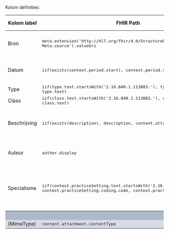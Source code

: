 Kolom definities:
<table class="grid">
<thead>
<th>Kolom label</th>
<th width="25%">FHIR Path</th>
<th>FHIR Type</th>
<th>Zib element</th>
<th>Toelichting of regels</th>
</thead>
<tbody>
<tr>
<td>Bron</td>
<td><samp>meta.extension('http://hl7.org/fhir/4.0/StructureDefinition/extension-Meta.source').valueUri</samp></td>
<td><code>string</code></td>
<td>nvt</td>
<td>Lookup adhv uri (AGB-Z of OID) <code>&lt;adressering-base&gt;/Organization?identifier=&lt;.meta.tag.code&gt;</code> en gebruik dan <code>Organization.name</code></td>
</tr>
<tr>
<td>Datum</td>
<td><samp>iif(exists(context.period.start), context.period.start, indexed+'(i)')</samp></td>
<td><code>dateTime</code></td>
<td>nvt</td>
<td>N.B. tijd is GMT, dus omzetten naar CET. Ter info: indien datum uit <code>indexed</code> komt, wordt deze gemarkeerd met een icoontje (i)</td>
</tr>
<tr>
<td>Type</td>
<td><samp>iif(type.text.startsWith('2.16.840.1.113883.'), type.coding[0].code, type.text)</samp></td>
<td><code>string</code></td>
<td>nvt</td>
<td></td>
</tr>
<tr>
<td>Class</td>
<td><samp>iif(class.text.startsWith('2.16.840.1.113883.'), class.coding[0].code, class.text)</samp></td>
<td><code>string</code></td>
<td>nvt</td>
<td></td>
</tr>
<tr>
<td>Beschrijving</td>
<td><samp>iif(exists(description), description, content.attachment.title)</samp></td>
<td><code>string</code></td>
<td>nvt</td>
<td>Tijdelijk voor Zorgplatform: gebruik <code>content.attachment.title</code> voor de beschrijving van documenten inclusief het strippen van de <code>.pdf</code> extensie</td>
</tr>
<tr>
<td>Auteur</td>
<td><samp>author.display</samp></td>
<td><code>string</code></td>
<td>nvt</td>
<td>Tijdelijk voor Zorgplatform: indien <code>author.display</code> is gevuld met een OID, dan wordt het veld gevuld met <code>Auteur niet bekend</code></td>
</tr>
<tr>
<td>Specialisme</td>
<td><samp>iif(context.practiceSetting.text.startsWith('2.16.840.1.113883.'), context.practiceSetting.coding.code, context.practiceSetting.text)</samp></td>
<td><code>string</code></td>
<td>nvt</td>
<td>Tijdelijk voor Zorgplatform: indien <code>context.practiceSetting.text</code> is gevuld met een OID (startsWith('2.16.840.1.113883.)), dan wordt het veld gevuld met <code>context.practiceSetting.coding.code</code> (een SNOMED CT code)</td>
</tr>
<tr style="background-color:#adb9ca; color:white"><th colspan="5">MARKERING</th></tr>
<tr style="background-color:#d6dce5">
<td>(MimeType)</td>
<td><samp>content.attachment.contentType</samp></td>
<td><code>code</code></td>
<td>nvt</td>
<td>Alleen <code>application/pdf</code> tonen</td>
</tr>
</tbody>
</table>